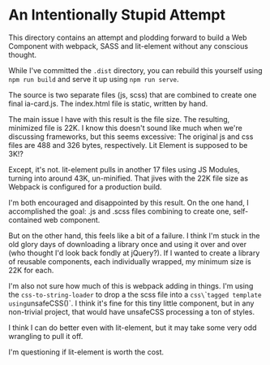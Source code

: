 # An Intentionally Stupid Attempt
 This directory contains an attempt and plodding forward to build a Web Component with
 webpack, SASS and lit-element without any conscious thought. 
 
 While I've committed the `.dist` directory, you can rebuild this yourself using `npm run build`
 and serve it up using `npm run serve`.
 
 The source is two separate files (js, scss) that are combined to create one final ia-card.js.
 The index.html file is static, written by hand. 
 
 The main issue I have with this result is the file size. The resulting, minimized file is 22K.
 I know this doesn't sound like much when we're discussing frameworks, but this seems excessive:
 The original js and css files are 488 and 326 bytes, respectively. Lit Element is supposed to be
 3K!?
 
 Except, it's not. lit-element pulls in another 17 files using JS Modules, turning into around 
 43K, un-minified. That jives with the 22K file size as Webpack is configured for a production build.
  
 I'm both encouraged and disappointed by this result. On the one hand, I accomplished the goal: .js
 and .scss files combining to create one, self-contained web component. 
 
 But on the other hand, this feels like a bit of a failure. I think I'm stuck in the old glory days of
 downloading a library once and using it over and over (who thought I'd look back fondly at jQuery?).
 If I wanted to create a library of reusable components, each individually wrapped, my minimum size is 22K
 for each. 
 
 I'm also not sure how much of this is webpack adding in things. I'm using the `css-to-string-loader` to 
 drop a the scss file into a `css\`\`` tagged template using `unsafeCSS()`. I think it's fine for this tiny
 little component, but in any non-trivial project, that would have unsafeCSS processing a ton of styles.
  
 I think I can do better even with lit-element, but it may take some very odd wrangling to pull it off.
   
 I'm questioning if lit-element is worth the cost.
 
 